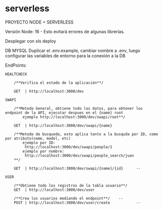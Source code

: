 
# serverless
PROYECTO NODE + SERVERLESS

Versión Node: 16 - Esto evitará errores de algunas librerías. 

Desplegar con sls deploy

DB MYSQL
Duplicar el .env.example, cambiar nombre a .env, luego configurar las variables de entorno para la conexión a la DB

EndPoints:

    HEALTCHECK

        /**Verifica el estado de la aplicación**/

        GET  | http://localhost:3000/dev                        

    SWAPI

        /**Metodo General, obtiene todo los datos, para obtener los endpoint de la API, ejecutar despues en el {name} root
            ejemplo http://localhost:3000/dev/swapi/root**/

        GET  | http://localhost:3000/dev/swapi/{name}  

        /**Metodo de busqueda, esto aplica tanto a la busquda por ID, como por atributo(name, model, etc)
            ejemplo por ID:
             http://localhost:3000/dev/swapi/people/1
            ejemplo por nombre:
             http://localhost:3000/dev/swapi/people_search/juan
        **/

        GET  | http://localhost:3000/dev/swapi/{name}/{id}      --
    
    USER

        /**Obtiene todo los registros de la tabla usuario**/
        GET  | http://localhost:3000/dev/user
        
        /**Crea los usuarios mediando el endpoint**/    --
        POST | http://localhost:3000/dev/user/create            --

